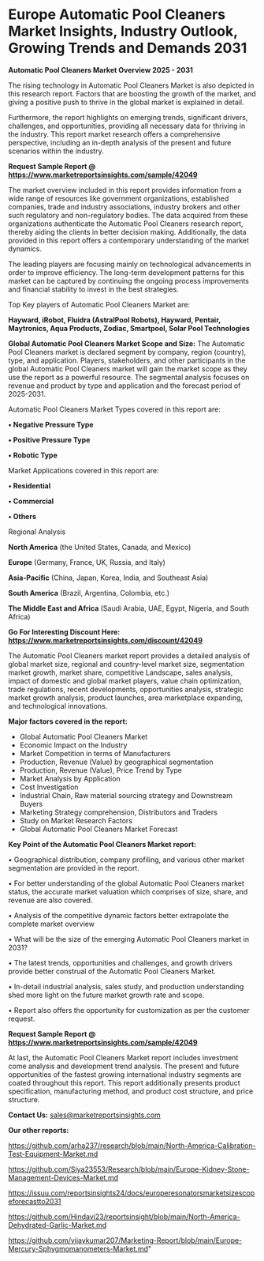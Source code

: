 # Europe Automatic Pool Cleaners Market Insights, Industry Outlook, Growing Trends and Demands 2031

<Strong> Automatic Pool Cleaners Market Overview 2025 - 2031</strong>

The rising technology in Automatic Pool Cleaners Market is also depicted in this research report. Factors that are boosting the growth of the market, and giving a positive push to thrive in the global market is explained in detail.

Furthermore, the report highlights on emerging trends, significant drivers, challenges, and opportunities, providing all necessary data for thriving in the industry. This report market research offers a comprehensive perspective, including an in-depth analysis of the present and future scenarios within the industry.

<strong>Request Sample Report @ <a href=https://www.marketreportsinsights.com/sample/42049>https://www.marketreportsinsights.com/sample/42049</a></strong>

The market overview included in this report provides information from a wide range of resources like government organizations, established companies, trade and industry associations, industry brokers and other such regulatory and non-regulatory bodies. The data acquired from these organizations authenticate the Automatic Pool Cleaners research report, thereby aiding the clients in better decision making. Additionally, the data provided in this report offers a contemporary understanding of the market dynamics.

The leading players are focusing mainly on technological advancements in order to improve efficiency. The long-term development patterns for this market can be captured by continuing the ongoing process improvements and financial stability to invest in the best strategies.

Top Key players of Automatic Pool Cleaners Market are:

<strong>Hayward, iRobot, Fluidra (AstralPool Robots), Hayward, Pentair, Maytronics, Aqua Products, Zodiac, Smartpool, Solar Pool Technologies</strong>

<strong><b>Global Automatic Pool Cleaners Market Scope and Size:</b></strong>
The Automatic Pool Cleaners market is declared segment by company, region (country), type, and application. Players, stakeholders, and other participants in the global Automatic Pool Cleaners market will gain the market scope as they use the report as a powerful resource. The segmental analysis focuses on revenue and product by type and application and the forecast period of 2025-2031.

Automatic Pool Cleaners Market Types covered in this report are:

<strong>•  Negative Pressure Type

•  Positive Pressure Type

•  Robotic Type</strong>

Market Applications covered in this report are:

<strong>•  Residential

•  Commercial

•  Others</strong> 

Regional Analysis

<strong>North America</strong> (the United States, Canada, and Mexico)

<strong>Europe</strong> (Germany, France, UK, Russia, and Italy)

<strong>Asia-Pacific</strong> (China, Japan, Korea, India, and Southeast Asia)

<strong>South America</strong> (Brazil, Argentina, Colombia, etc.)

<strong>The Middle East and Africa</strong> (Saudi Arabia, UAE, Egypt, Nigeria, and South Africa)

<strong>Go For Interesting Discount Here: <a href=https://www.marketreportsinsights.com/discount/42049>https://www.marketreportsinsights.com/discount/42049</a></strong>

The Automatic Pool Cleaners market report provides a detailed analysis of global market size, regional and country-level market size, segmentation market growth, market share, competitive Landscape, sales analysis, impact of domestic and global market players, value chain optimization, trade regulations, recent developments, opportunities analysis, strategic market growth analysis, product launches, area marketplace expanding, and technological innovations.

<strong><b>Major factors covered in the report:</b></strong>
<ul>
  <li>Global Automatic Pool Cleaners Market </li>
  <li>Economic Impact on the Industry</li>
  <li>Market Competition in terms of Manufacturers</li>
  <li>Production, Revenue (Value) by geographical segmentation</li>
  <li>Production, Revenue (Value), Price Trend by Type</li>
  <li>Market Analysis by Application</li>
  <li>Cost Investigation</li>
  <li>Industrial Chain, Raw material sourcing strategy and Downstream Buyers</li>
  <li>Marketing Strategy comprehension, Distributors and Traders</li>
  <li>Study on Market Research Factors</li>
  <li>Global Automatic Pool Cleaners Market Forecast</li>
</ul>

<strong><b>Key Point of the Automatic Pool Cleaners Market report:</b></strong>

• Geographical distribution, company profiling, and various other market segmentation are provided in the report.

• For better understanding of the global Automatic Pool Cleaners market status, the accurate market valuation which comprises of size, share, and revenue are also covered.

• Analysis of the competitive dynamic factors better extrapolate the complete market overview

• What will be the size of the emerging Automatic Pool Cleaners market in 2031?

• The latest trends, opportunities and challenges, and growth drivers provide better construal of the Automatic Pool Cleaners Market.

• In-detail industrial analysis, sales study, and production understanding shed more light on the future market growth rate and scope.

• Report also offers the opportunity for customization as per the customer request.

<strong>Request Sample Report @ <a href=https://www.marketreportsinsights.com/sample/42049>https://www.marketreportsinsights.com/sample/42049</a></strong>

At last, the Automatic Pool Cleaners Market report includes investment come analysis and development trend analysis. The present and future opportunities of the fastest growing international industry segments are coated throughout this report. This report additionally presents product specification, manufacturing method, and product cost structure, and price structure.

<strong>Contact Us:</strong>
sales@marketreportsinsights.com

<strong>Our other reports:</strong>

<a href=https://github.com/arha237/research/blob/main/North-America-Calibration-Test-Equipment-Market.md>https://github.com/arha237/research/blob/main/North-America-Calibration-Test-Equipment-Market.md</a>

<a href=https://github.com/Siya23553/Research/blob/main/Europe-Kidney-Stone-Management-Devices-Market.md>https://github.com/Siya23553/Research/blob/main/Europe-Kidney-Stone-Management-Devices-Market.md</a>

<a href=https://issuu.com/reportsinsights24/docs/europeresonatorsmarketsizescopeforecastto2031>https://issuu.com/reportsinsights24/docs/europeresonatorsmarketsizescopeforecastto2031</a>

<a href=https://github.com/Hindavi23/reportsinsight/blob/main/North-America-Dehydrated-Garlic-Market.md>https://github.com/Hindavi23/reportsinsight/blob/main/North-America-Dehydrated-Garlic-Market.md</a>

<a href=https://github.com/vijaykumar207/Marketing-Report/blob/main/Europe-Mercury-Sphygmomanometers-Market.md>https://github.com/vijaykumar207/Marketing-Report/blob/main/Europe-Mercury-Sphygmomanometers-Market.md</a>"
